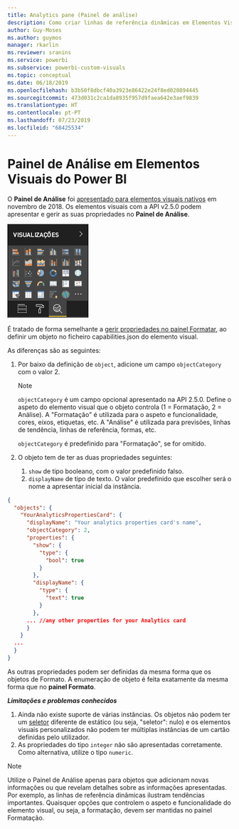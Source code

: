 ```yaml
---
title: Analytics pane (Painel de análise)
description: Como criar linhas de referência dinâmicas em Elementos Visuais do Power BI
author: Guy-Moses
ms.author: guymos
manager: rkarlin
ms.reviewer: sranins
ms.service: powerbi
ms.subservice: powerbi-custom-visuals
ms.topic: conceptual
ms.date: 06/18/2019
ms.openlocfilehash: b3b50f8dbcf40a3923e86422e24f8ed020894445
ms.sourcegitcommit: 473d031c2ca1da8935f957d9faea642e3aef9839
ms.translationtype: HT
ms.contentlocale: pt-PT
ms.lasthandoff: 07/23/2019
ms.locfileid: "68425534"
---
```

# <a name="analytics-pane-in-power-bi-visuals"></a>Painel de Análise em Elementos Visuais do Power BI

O **Painel de Análise** foi [apresentado para elementos visuais nativos](https://docs.microsoft.com/power-bi/desktop-analytics-pane) em novembro de 2018.
Os elementos visuais com a API v2.5.0 podem apresentar e gerir as suas propriedades no **Painel de Análise**.

![Painel de Análise](./media/visualization-pane-analytics-tab.png)

É tratado de forma semelhante a [gerir propriedades no painel Formatar](https://docs.microsoft.com/power-bi/developer/custom-visual-develop-tutorial-format-options), ao definir um objeto no ficheiro capabilities.json do elemento visual. 

As diferenças são as seguintes:

1. Por baixo da definição de `object`, adicione um campo `objectCategory` com o valor 2.

    > [!NOTE]
    > `objectCategory` é um campo opcional apresentado na API 2.5.0. Define o aspeto do elemento visual que o objeto controla (1 = Formatação, 2 = Análise). A "Formatação" é utilizada para o aspeto e funcionalidade, cores, eixos, etiquetas, etc. A "Análise" é utilizada para previsões, linhas de tendência, linhas de referência, formas, etc.
    >
    > `objectCategory` é predefinido para "Formatação", se for omitido.

2. O objeto tem de ter as duas propriedades seguintes:
    1. `show` de tipo booleano, com o valor predefinido falso.
    2. `displayName` de tipo de texto. O valor predefinido que escolher será o nome a apresentar inicial da instância.

```json
{
  "objects": {
    "YourAnalyticsPropertiesCard": {
      "displayName": "Your analytics properties card's name",
      "objectCategory": 2,
      "properties": {
        "show": {
          "type": {
            "bool": true
          }
        },
        "displayName": {
          "type": {
            "text": true
          }
        },
      ... //any other properties for your Analytics card
      }
    }
  ...
  }
}
```

As outras propriedades podem ser definidas da mesma forma que os objetos de Formato. A enumeração de objeto é feita exatamente da mesma forma que no **painel Formato**.

***Limitações e problemas conhecidos***

  1. Ainda não existe suporte de várias instâncias. Os objetos não podem ter um [seletor](https://microsoft.github.io/PowerBI-visuals/docs/concepts/objects-and-properties/#selector) diferente de estático (ou seja, "seletor": nulo) e os elementos visuais personalizados não podem ter múltiplas instâncias de um cartão definidas pelo utilizador.
  2. As propriedades do tipo `integer` não são apresentadas corretamente. Como alternativa, utilize o tipo `numeric`.

> [!NOTE]
> Utilize o Painel de Análise apenas para objetos que adicionam novas informações ou que revelam detalhes sobre as informações apresentadas. Por exemplo, as linhas de referência dinâmicas ilustram tendências importantes.
> Quaisquer opções que controlem o aspeto e funcionalidade do elemento visual, ou seja, a formatação, devem ser mantidas no painel Formatação.
